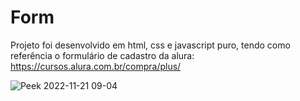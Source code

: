 # Form

Projeto foi desenvolvido em html, css e javascript puro, tendo como referência o formulário de cadastro da alura: https://cursos.alura.com.br/compra/plus/

![Peek 2022-11-21 09-04](https://user-images.githubusercontent.com/73369654/203049726-fddf34f6-e443-428b-9bf8-a536cb3dddda.gif)
